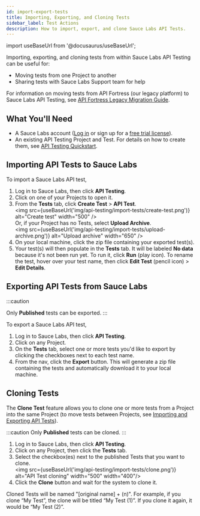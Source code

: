 ```yaml
---
id: import-export-tests
title: Importing, Exporting, and Cloning Tests
sidebar_label: Test Actions
description: How to import, export, and clone Sauce Labs API Tests.
---
```


import useBaseUrl from '@docusaurus/useBaseUrl';

Importing, exporting, and cloning tests from within Sauce Labs API Testing can be useful for:
* Moving tests from one Project to another
* Sharing tests with Sauce Labs Support team for help

For information on moving tests from API Fortress (our legacy platform) to Sauce Labs API Testing, see [API Fortress Legacy Migration Guide](/api-testing/legacy).


## What You'll Need
* A Sauce Labs account ([Log in](https://accounts.saucelabs.com/am/XUI/#login/) or sign up for a [free trial license](https://saucelabs.com/sign-up)).
* An existing API Testing Project and Test. For details on how to create them, see [API Testing Quickstart](/api-testing/quickstart/).


## Importing API Tests to Sauce Labs

To import a Sauce Labs API test,

1. Log in to Sauce Labs, then click **API Testing**.
2. Click on one of your Projects to open it.
3. From the **Tests** tab, click **Create Test** > **API Test**.<br/><img src={useBaseUrl('img/api-testing/import-tests/create-test.png')} alt="Create test" width="500" /><br/>
   Or, if your Project has no Tests, select <b>Upload Archive</b>.<br/><img src={useBaseUrl('img/api-testing/import-tests/upload-archive.png')} alt="Upload archive" width="650" />
4. On your local machine, click the zip file containing your exported test(s).
5. Your test(s) will then populate in the **Tests** tab. It will be labeled **No data** because it's not been run yet. To run it, click **Run** (play icon). To rename the test, hover over your test name, then click **Edit Test** (pencil icon) > **Edit Details**.


## Exporting API Tests from Sauce Labs

:::caution

Only **Published** tests can be exported.
:::

To export a Sauce Labs API test,

1. Log in to Sauce Labs, then click **API Testing**.
2. Click on any Project.
3. On the **Tests** tab, select one or more tests you'd like to export by clicking the checkboxes next to each test name.
4. From the nav, click the **Export** button. This will generate a zip file containing the tests and automatically download it to your local machine.


## Cloning Tests

The **Clone Test** feature allows you to clone one or more tests from a Project into the same Project (to move tests between Projects, see [Importing and Exporting API Tests](/api-testing/import-export-tests/)).

:::caution
Only **Published** tests can be cloned.
:::

1. Log in to Sauce Labs, then click **API Testing**.
2. Click on any Project, then click the **Tests** tab.
3. Select the checkbox(es) next to the published Tests that you want to clone.<br/><img src={useBaseUrl('img/api-testing/import-tests/clone.png')} alt="API Test cloning" width="500" width="400"/>
4. Click the **Clone** button and wait for the system to clone it.

Cloned Tests will be named "[original name] + (n)". For example, if you clone “My Test”, the clone will be titled “My Test (1)”. If you clone it again, it would be “My Test (2)”.
